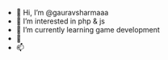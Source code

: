 - 👋 Hi, I’m @gauravsharmaaa
- 👀 I’m interested in php & js
- 🌱 I’m currently learning game development
- 💞️
- 📫

<!---
gauravsharmaaa/gauravsharmaaa is a ✨ special ✨ repository because its `README.md` (this file) appears on your GitHub profile.
You can click the Preview link to take a look at your changes.
--->
